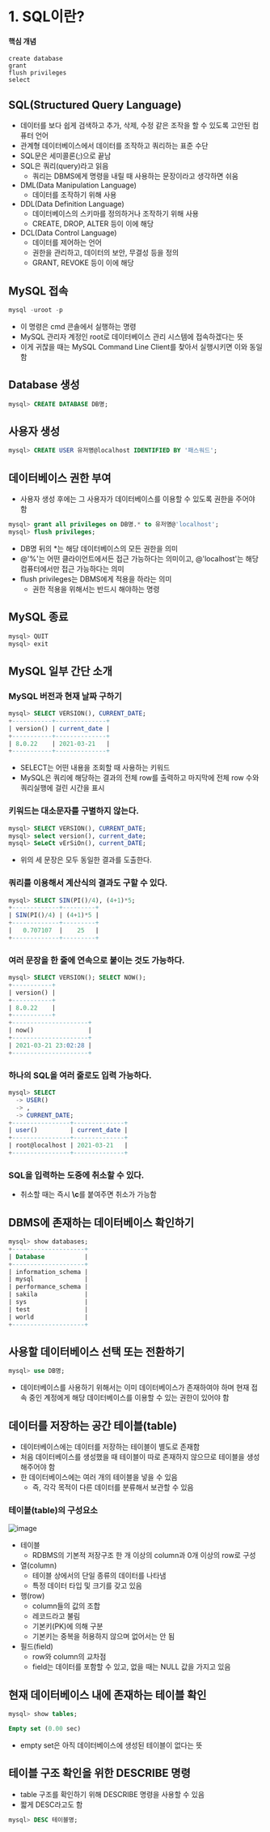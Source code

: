 # 1. SQL이란?
#### 핵심 개념
```
create database
grant
flush privileges
select
```

## SQL(Structured Query Language)
- 데이터를 보다 쉽게 검색하고 추가, 삭제, 수정 같은 조작을 할 수 있도록 고안된 컴퓨터 언어
- 관계형 데이터베이스에서 데이터를 조작하고 쿼리하는 표준 수단
- SQL문은 세미콜론(;)으로 끝남
- SQL은 쿼리(query)라고 읽음
  - 쿼리는 DBMS에게 명령을 내릴 때 사용하는 문장이라고 생각하면 쉬움
- DML(Data Manipulation Language)
  - 데이터를 조작하기 위해 사용
- DDL(Data Definition Language)
  - 데이터베이스의 스키마를 정의하거나 조작하기 위해 사용
  - CREATE, DROP, ALTER 등이 이에 해당
- DCL(Data Control Language)
  - 데이터를 제어하는 언어
  - 권한을 관리하고, 데이터의 보안, 무결성 등을 정의
  - GRANT, REVOKE 등이 이에 해당

## MySQL 접속
```sql
mysql -uroot -p
```
- 이 명령은 cmd 콘솔에서 실행하는 명령
- MySQL 관리자 계정인 root로 데이터베이스 관리 시스템에 접속하겠다는 뜻
- 이게 귀찮을 때는 MySQL Command Line Client를 찾아서 실행시키면 이와 동일함

## Database 생성
```sql
mysql> CREATE DATABASE DB명;
```

## 사용자 생성
```sql
mysql> CREATE USER 유저명@localhost IDENTIFIED BY '패스워드';
```

## 데이터베이스 권한 부여
- 사용자 생성 후에는 그 사용자가 데이터베이스를 이용할 수 있도록 권한을 주어야 함
```sql
mysql> grant all privileges on DB명.* to 유저명@'localhost';
mysql> flush privileges;
```
- DB명 뒤의 \*는 해당 데이터베이스의 모든 권한을 의미
- @'%'는 어떤 클라이언트에서든 접근 가능하다는 의미이고, @'localhost'는 해당 컴퓨터에서만 접근 가능하다는 의미
- flush privileges는 DBMS에게 적용을 하라는 의미
  - 권한 적용을 위해서는 반드시 해야하는 명령

## MySQL 종료
```sql
mysql> QUIT
mysql> exit
```

## MySQL 일부 간단 소개
### MySQL 버전과 현재 날짜 구하기
```sql
mysql> SELECT VERSION(), CURRENT_DATE;
+-----------+--------------+
| version() | current_date |
+-----------+--------------+
| 8.0.22    | 2021-03-21   |
+-----------+--------------+
```
- SELECT는 어떤 내용을 조회할 때 사용하는 키워드
- MySQL은 쿼리에 해당하는 결과의 전체 row를 출력하고 마지막에 전체 row 수와 쿼리실행에 걸린 시간을 표시

### 키워드는 대소문자를 구별하지 않는다.
```sql
mysql> SELECT VERSION(), CURRENT_DATE;
mysql> select version(), current_date;
mysql> SeLeCt vErSiOn(), current_DATE;
```
- 위의 세 문장은 모두 동일한 결과를 도출한다.

### 쿼리를 이용해서 계산식의 결과도 구할 수 있다.
```sql
mysql> SELECT SIN(PI()/4), (4+1)*5;
+-------------+---------+
| SIN(PI()/4) | (4+1)*5 |
+-------------+---------+
|   0.707107  |    25   |
+-------------+---------+
```

### 여러 문장을 한 줄에 연속으로 붙이는 것도 가능하다.
```sql
mysql> SELECT VERSION(); SELECT NOW();
+-----------+
| version() |
+-----------+
| 8.0.22    |
+-----------+
+---------------------+
| now()               |
+---------------------+
| 2021-03-21 23:02:28 |
+---------------------+
```

### 하나의 SQL을 여러 줄로도 입력 가능하다.
```sql
mysql> SELECT
  -> USER()
  -> ,
  -> CURRENT_DATE;
+----------------+--------------+
| user()         | current_date |
+----------------+--------------+
| root@localhost | 2021-03-21   |
+----------------+--------------+
```

### SQL을 입력하는 도중에 취소할 수 있다.
- 취소할 때는 즉시 **\\c**를 붙여주면 취소가 가능함

## DBMS에 존재하는 데이터베이스 확인하기
```sql
mysql> show databases;
+--------------------+
| Database           |
+--------------------+
| information_schema |
| mysql              |
| performance_schema |
| sakila             |
| sys                |
| test               |
| world              |
+--------------------+
```

## 사용할 데이터베이스 선택 또는 전환하기
```sql
mysql> use DB명;
```
- 데이터베이스를 사용하기 위해서는 이미 데이터베이스가 존재하여야 하며 현재 접속 중인 계정에게 해당 데이터베이스를 이용할 수 있는 권한이 있어야 함

## 데이터를 저장하는 공간 테이블(table)
- 데이터베이스에는 데이터를 저장하는 테이블이 별도로 존재함
- 처음 데이터베이스를 생성했을 때 테이블이 따로 존재하지 않으므로 테이블을 생성해주어야 함
- 한 데이터베이스에는 여러 개의 테이블을 넣을 수 있음
  - 즉, 각각 목적이 다른 데이터를 분류해서 보관할 수 있음
### 테이블(table)의 구성요소
![image](https://user-images.githubusercontent.com/57928612/111908211-ba97b300-8a9b-11eb-92f9-7c560707e5cd.png)

- 테이블
  - RDBMS의 기본적 저장구조 한 개 이상의 column과 0개 이상의 row로 구성
- 열(column)
  - 테이블 상에서의 단일 종류의 데이터를 나타냄
  - 특정 데이터 타입 및 크기를 갖고 있음
- 행(row)
  - column들의 값의 조합
  - 레코드라고 불림
  - 기본키(PK)에 의해 구분
  - 기본키는 중복을 허용하지 않으며 없어서는 안 됨
- 필드(field)
  - row와 column의 교차점
  - field는 데이터를 포함할 수 있고, 없을 때는 NULL 값을 가지고 있음

## 현재 데이터베이스 내에 존재하는 테이블 확인
```sql
mysql> show tables;

Empty set (0.00 sec)
```
- empty set은 아직 데이터베이스에 생성된 테이블이 없다는 뜻

## 테이블 구조 확인을 위한 DESCRIBE 명령
- table 구조를 확인하기 위해 DESCRIBE 명령을 사용할 수 있음
- 짧게 DESC라고도 함
```sql
mysql> DESC 테이블명;
```

